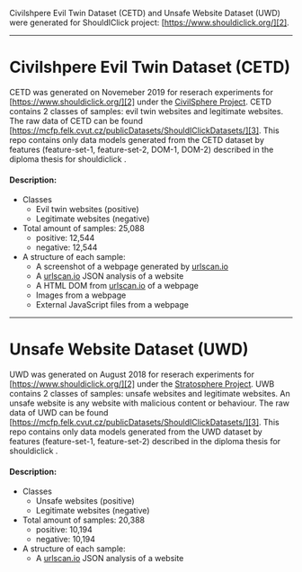 Civilshpere Evil Twin Dataset (CETD) and Unsafe Website Dataset (UWD) were generated for ShouldIClick project: [https://www.shouldiclick.org/][2].

************************************************
# Civilshpere Evil Twin Dataset (CETD)
CETD was generated on Novemeber 2019 for reserach experiments for [https://www.shouldiclick.org/][2] under the [CivilSphere Project](https://www.civilsphereproject.org/). CETD contains 2 classes of samples: evil twin websites and legitimate websites. The raw data of CETD can be found [https://mcfp.felk.cvut.cz/publicDatasets/ShouldIClickDatasets/][3]. This repo contains only data models generated from the CETD dataset by features (feature-set-1, feature-set-2, DOM-1, DOM-2) described in the diploma thesis for shouldiclick <link>. 

#### Description:
* Classes
  * Evil twin websites (positive) 
  * Legitimate websites (negative)
* Total amount of samples: 25,088
  * positive: 12,544
  * negative: 12,544
* A structure of each sample: 
  * A screenshot of a webpage generated by [urlscan.io][1]
  * A [urlscan.io][1] JSON analysis of a website
  * A HTML DOM from [urlscan.io][1] of a webpage
  * Images from a webpage
  * External JavaScript files from a webpage


************************************************
# Unsafe Website Dataset (UWD) 
UWD was generated on August 2018 for reserach experiments for [https://www.shouldiclick.org/][2] under the [Stratosphere Project](https://www.stratosphereips.org/). UWB contains 2 classes of samples: unsafe websites and legitimate websites. An unsafe website is any website with malicious content or behaviour. The raw data of UWD can be found [https://mcfp.felk.cvut.cz/publicDatasets/ShouldIClickDatasets/][3]. This repo contains only data models generated from the UWD dataset by features (feature-set-1, feature-set-2)  described in the diploma thesis for shouldiclick <link>. 


#### Description:
* Classes
  * Unsafe websites (positive) 
  * Legitimate websites (negative)
* Total amount of samples: 20,388
  * positive: 10,194
  * negative: 10,194
* A structure of each sample: 
  * A [urlscan.io][1] JSON analysis of a website

[1]: https://urlscan.io/
[2]: https://www.shouldiclick.org/
[3]: https://mcfp.felk.cvut.cz/publicDatasets/ShouldIClickDatasets/
